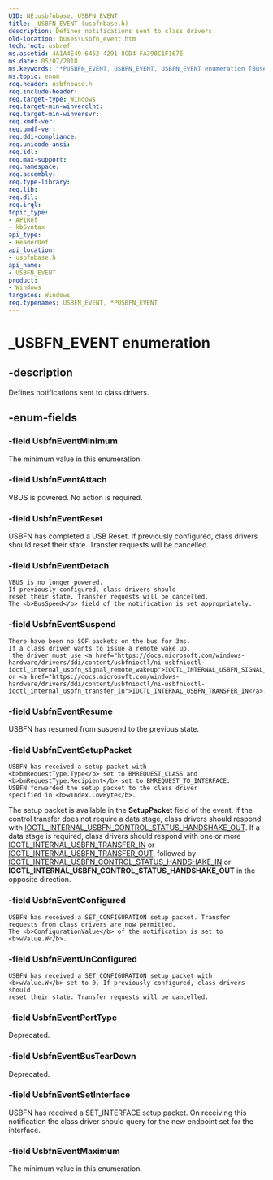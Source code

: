 ```yaml
---
UID: NE:usbfnbase._USBFN_EVENT
title: _USBFN_EVENT (usbfnbase.h)
description: Defines notifications sent to class drivers.
old-location: buses\usbfn_event.htm
tech.root: usbref
ms.assetid: 4A1A4E49-6452-4291-8CD4-FA390C1F167E
ms.date: 05/07/2018
ms.keywords: "*PUSBFN_EVENT, USBFN_EVENT, USBFN_EVENT enumeration [Buses], UsbfnEventAttach, UsbfnEventBusTearDown, UsbfnEventConfigured, UsbfnEventDetach, UsbfnEventMaximum, UsbfnEventMinimum, UsbfnEventPortType, UsbfnEventReset, UsbfnEventResume, UsbfnEventSetInterface, UsbfnEventSetupPacket, UsbfnEventSuspend, UsbfnEventUnConfigured, _USBFN_EVENT, buses.usbfn_event, usbfnbase/USBFN_EVENT, usbfnbase/UsbfnEventAttach, usbfnbase/UsbfnEventBusTearDown, usbfnbase/UsbfnEventConfigured, usbfnbase/UsbfnEventDetach, usbfnbase/UsbfnEventMaximum, usbfnbase/UsbfnEventMinimum, usbfnbase/UsbfnEventPortType, usbfnbase/UsbfnEventReset, usbfnbase/UsbfnEventResume, usbfnbase/UsbfnEventSetInterface, usbfnbase/UsbfnEventSetupPacket, usbfnbase/UsbfnEventSuspend, usbfnbase/UsbfnEventUnConfigured"
ms.topic: enum
req.header: usbfnbase.h
req.include-header: 
req.target-type: Windows
req.target-min-winverclnt: 
req.target-min-winversvr: 
req.kmdf-ver: 
req.umdf-ver: 
req.ddi-compliance: 
req.unicode-ansi: 
req.idl: 
req.max-support: 
req.namespace: 
req.assembly: 
req.type-library: 
req.lib: 
req.dll: 
req.irql: 
topic_type:
- APIRef
- kbSyntax
api_type:
- HeaderDef
api_location:
- usbfnbase.h
api_name:
- USBFN_EVENT
product:
- Windows
targetos: Windows
req.typenames: USBFN_EVENT, *PUSBFN_EVENT
---
```


# _USBFN_EVENT enumeration


## -description


Defines notifications sent to class drivers.


## -enum-fields




### -field UsbfnEventMinimum

The minimum value in this enumeration.


### -field UsbfnEventAttach

VBUS is powered. No action is required.


### -field UsbfnEventReset

USBFN has completed a USB Reset. If previously configured, class drivers should reset their state. Transfer requests will be cancelled.


### -field UsbfnEventDetach

    VBUS is no longer powered.
    If previously configured, class drivers should
    reset their state. Transfer requests will be cancelled.
    The <b>BusSpeed</b> field of the notification is set appropriately.


### -field UsbfnEventSuspend

    There have been no SOF packets on the bus for 3ms.
    If a class driver wants to issue a remote wake up,
     the driver must use <a href="https://docs.microsoft.com/windows-hardware/drivers/ddi/content/usbfnioctl/ni-usbfnioctl-ioctl_internal_usbfn_signal_remote_wakeup">IOCTL_INTERNAL_USBFN_SIGNAL_REMOTE_WAKEUP</a> or <a href="https://docs.microsoft.com/windows-hardware/drivers/ddi/content/usbfnioctl/ni-usbfnioctl-ioctl_internal_usbfn_transfer_in">IOCTL_INTERNAL_USBFN_TRANSFER_IN</a>.


### -field UsbfnEventResume

USBFN has resumed from suspend to the previous state.


### -field UsbfnEventSetupPacket

    USBFN has received a setup packet with
    <b>bmRequestType.Type</b> set to BMREQUEST_CLASS and
    <b>bmRequestType.Recipient</b> set to BMREQUEST_TO_INTERFACE.
    USBFN forwarded the setup packet to the class driver
    specified in <b>wIndex.LowByte</b>.

 The setup packet is available in the <b>SetupPacket</b> field of the
    event. If the control transfer does not require a data stage,
     class drivers should respond with
    <a href="https://docs.microsoft.com/windows-hardware/drivers/ddi/content/usbfnioctl/ni-usbfnioctl-ioctl_internal_usbfn_control_status_handshake_out">IOCTL_INTERNAL_USBFN_CONTROL_STATUS_HANDSHAKE_OUT</a>.
    If a data stage is required, class drivers should respond with
    one or more <a href="https://docs.microsoft.com/windows-hardware/drivers/ddi/content/usbfnioctl/ni-usbfnioctl-ioctl_internal_usbfn_transfer_in">IOCTL_INTERNAL_USBFN_TRANSFER_IN</a> or <a href="https://docs.microsoft.com/windows-hardware/drivers/ddi/content/usbfnioctl/ni-usbfnioctl-ioctl_internal_usbfn_transfer_out">IOCTL_INTERNAL_USBFN_TRANSFER_OUT</a>, followed by
    <a href="https://docs.microsoft.com/windows-hardware/drivers/ddi/content/usbfnioctl/ni-usbfnioctl-ioctl_internal_usbfn_control_status_handshake_in">IOCTL_INTERNAL_USBFN_CONTROL_STATUS_HANDSHAKE_IN</a> or <b>IOCTL_INTERNAL_USBFN_CONTROL_STATUS_HANDSHAKE_OUT</b> in the opposite
    direction.


### -field UsbfnEventConfigured

    USBFN has received a SET_CONFIGURATION setup packet. Transfer
    requests from class drivers are now permitted.
    The <b>ConfigurationValue</b> of the notification is set to <b>wValue.W</b>.


### -field UsbfnEventUnConfigured

    USBFN has received a SET_CONFIGURATION setup packet with
    <b>wValue.W</b> set to 0. If previously configured, class drivers should
    reset their state. Transfer requests will be cancelled.


### -field UsbfnEventPortType

Deprecated.


### -field UsbfnEventBusTearDown

Deprecated.


### -field UsbfnEventSetInterface

USBFN has received a SET_INTERFACE setup packet.  On receiving this
    notification the class driver should query for the new endpoint set
    for the interface.


### -field UsbfnEventMaximum

The minimum value in this enumeration.

